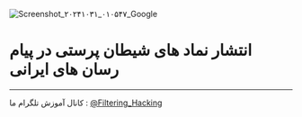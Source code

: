 ![Screenshot_۲۰۲۴۱۰۳۱_۰۱۰۵۴۷_Google](https://github.com/user-attachments/assets/eb260f8d-b68d-4023-8d3d-d65f9109a83d)
# انتشار نماد های شیطان پرستی در پیام رسان های ایرانی
--------------------
کانال آموزش تلگرام ما :
[@Filtering_Hacking](https://t.me/Filtering_Hacking)
